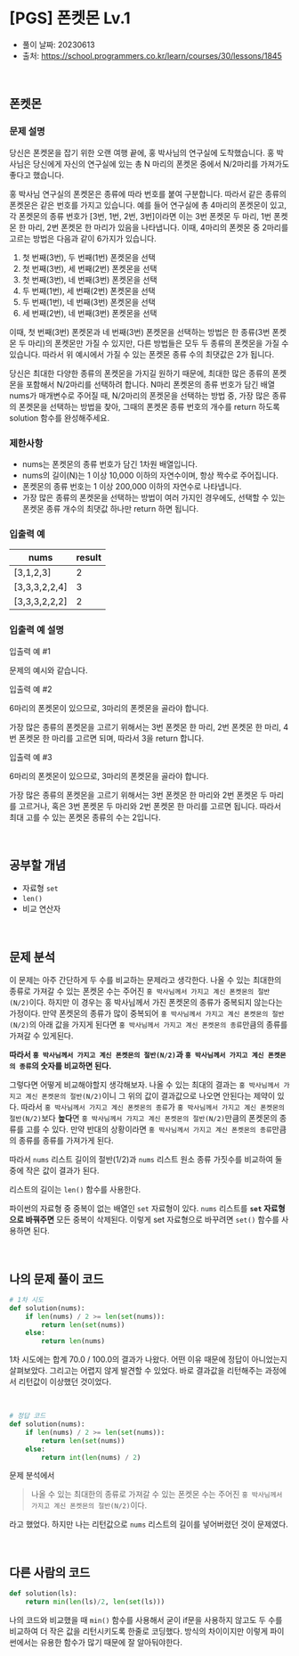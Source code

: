 # [PGS] 폰켓몬 Lv.1

- 풀이 날짜: 20230613
- 출처: <https://school.programmers.co.kr/learn/courses/30/lessons/1845>

<br />

## 폰켓몬

### 문제 설명

당신은 폰켓몬을 잡기 위한 오랜 여행 끝에, 홍 박사님의 연구실에 도착했습니다. 홍 박사님은 당신에게 자신의 연구실에 있는 총 N 마리의 폰켓몬 중에서 N/2마리를 가져가도 좋다고 했습니다.

홍 박사님 연구실의 폰켓몬은 종류에 따라 번호를 붙여 구분합니다. 따라서 같은 종류의 폰켓몬은 같은 번호를 가지고 있습니다. 예를 들어 연구실에 총 4마리의 폰켓몬이 있고, 각 폰켓몬의 종류 번호가 [3번, 1번, 2번, 3번]이라면 이는 3번 폰켓몬 두 마리, 1번 폰켓몬 한 마리, 2번 폰켓몬 한 마리가 있음을 나타냅니다. 이때, 4마리의 폰켓몬 중 2마리를 고르는 방법은 다음과 같이 6가지가 있습니다.

1. 첫 번째(3번), 두 번째(1번) 폰켓몬을 선택
2. 첫 번째(3번), 세 번째(2번) 폰켓몬을 선택
3. 첫 번째(3번), 네 번째(3번) 폰켓몬을 선택
4. 두 번째(1번), 세 번째(2번) 폰켓몬을 선택
5. 두 번째(1번), 네 번째(3번) 폰켓몬을 선택
6. 세 번째(2번), 네 번째(3번) 폰켓몬을 선택

이때, 첫 번째(3번) 폰켓몬과 네 번째(3번) 폰켓몬을 선택하는 방법은 한 종류(3번 폰켓몬 두 마리)의 폰켓몬만 가질 수 있지만, 다른 방법들은 모두 두 종류의 폰켓몬을 가질 수 있습니다. 따라서 위 예시에서 가질 수 있는 폰켓몬 종류 수의 최댓값은 2가 됩니다.

당신은 최대한 다양한 종류의 폰켓몬을 가지길 원하기 때문에, 최대한 많은 종류의 폰켓몬을 포함해서 N/2마리를 선택하려 합니다. N마리 폰켓몬의 종류 번호가 담긴 배열 nums가 매개변수로 주어질 때, N/2마리의 폰켓몬을 선택하는 방법 중, 가장 많은 종류의 폰켓몬을 선택하는 방법을 찾아, 그때의 폰켓몬 종류 번호의 개수를 return 하도록 solution 함수를 완성해주세요.

### 제한사항

- nums는 폰켓몬의 종류 번호가 담긴 1차원 배열입니다.
- nums의 길이(N)는 1 이상 10,000 이하의 자연수이며, 항상 짝수로 주어집니다.
- 폰켓몬의 종류 번호는 1 이상 200,000 이하의 자연수로 나타냅니다.
- 가장 많은 종류의 폰켓몬을 선택하는 방법이 여러 가지인 경우에도, 선택할 수 있는 폰켓몬 종류 개수의 최댓값 하나만 return 하면 됩니다.

### 입출력 예

| nums          | result |
| ------------- | ------ |
| [3,1,2,3]     | 2      |
| [3,3,3,2,2,4] | 3      |
| [3,3,3,2,2,2] | 2      |

### 입출력 예 설명

입출력 예 #1

문제의 예시와 같습니다.

입출력 예 #2

6마리의 폰켓몬이 있으므로, 3마리의 폰켓몬을 골라야 합니다.

가장 많은 종류의 폰켓몬을 고르기 위해서는 3번 폰켓몬 한 마리, 2번 폰켓몬 한 마리, 4번 폰켓몬 한 마리를 고르면 되며, 따라서 3을 return 합니다.

입출력 예 #3

6마리의 폰켓몬이 있으므로, 3마리의 폰켓몬을 골라야 합니다.

가장 많은 종류의 폰켓몬을 고르기 위해서는 3번 폰켓몬 한 마리와 2번 폰켓몬 두 마리를 고르거나, 혹은 3번 폰켓몬 두 마리와 2번 폰켓몬 한 마리를 고르면 됩니다. 따라서 최대 고를 수 있는 폰켓몬 종류의 수는 2입니다.

<br />

## 공부할 개념

- 자료형 `set`
- `len()`
- 비교 연산자

<br />

## 문제 분석

이 문제는 아주 간단하게 두 수를 비교하는 문제라고 생각한다. 나올 수 있는 최대한의 종류로 가져갈 수 있는 폰켓몬 수는 주어진 `홍 박사님께서 가지고 계신 폰켓몬의 절반(N/2)`이다. 하지만 이 경우는 홍 박사님께서 가진 폰켓몬의 종류가 중복되지 않는다는 가정이다. 만약 폰켓몬의 종류가 많이 중복되어 `홍 박사님께서 가지고 계신 폰켓몬의 절반(N/2)`의 아래 값을 가지게 된다면 `홍 박사님께서 가지고 계신 폰켓몬의 종류`만큼의 종류를 가져갈 수 있게된다.

**따라서 `홍 박사님께서 가지고 계신 폰켓몬의 절반(N/2)`과 `홍 박사님께서 가지고 계신 폰켓몬의 종류`의 숫자를 비교하면 된다.**

그렇다면 어떻게 비교해야할지 생각해보자. 나올 수 있는 최대의 결과는 `홍 박사님께서 가지고 계신 폰켓몬의 절반(N/2)`이니 그 위의 값이 결과값으로 나오면 안된다는 제약이 있다. 따라서 `홍 박사님께서 가지고 계신 폰켓몬의 종류`가 `홍 박사님께서 가지고 계신 폰켓몬의 절반(N/2)`보다 **높다**면 `홍 박사님께서 가지고 계신 폰켓몬의 절반(N/2)`만큼의 폰켓몬의 종류를 고를 수 있다. 만약 반대의 상황이라면 `홍 박사님께서 가지고 계신 폰켓몬의 종류`만큼의 종류를 종류를 가져가게 된다.

따라서 `nums` 리스트 길이의 절반(1/2)과 `nums` 리스트 원소 종류 가짓수를 비교하여 둘 중에 작은 값이 결과가 된다.

리스트의 길이는 `len()` 함수를 사용한다.

파이썬의 자료형 중 중복이 없는 배열인 `set` 자료형이 있다. `nums` 리스트를 **`set` 자료형으로 바꿔주면** 모든 중복이 삭제된다. 이렇게 set 자료형으로 바꾸려면 `set()` 함수를 사용하면 된다.

<br />

## 나의 문제 풀이 코드

```python
# 1차 시도
def solution(nums):
    if len(nums) / 2 >= len(set(nums)):
        return len(set(nums))
    else:
        return len(nums)
```

1차 시도에는 합계 70.0 / 100.0의 결과가 나왔다. 어떤 이유 때문에 정답이 아니었는지 살펴보았다. 그리고는 어렵지 않게 발견할 수 있었다. 바로 결과값을 리턴해주는 과정에서 리턴값이 이상했던 것이었다.

<br />

```python
# 정답 코드
def solution(nums):
    if len(nums) / 2 >= len(set(nums)):
        return len(set(nums))
    else:
        return int(len(nums) / 2)
```

문제 분석에서

> 나올 수 있는 최대한의 종류로 가져갈 수 있는 폰켓몬 수는 주어진 `홍 박사님께서 가지고 계신 폰켓몬의 절반(N/2)`이다.

라고 했었다. 하지만 나는 리턴값으로 `nums` 리스트의 길이를 넣어버렸던 것이 문제였다.

<br />

## 다른 사람의 코드

```python
def solution(ls):
    return min(len(ls)/2, len(set(ls)))
```

나의 코드와 비교했을 때 `min()` 함수를 사용해서 굳이 if문을 사용하지 않고도 두 수를 비교하여 더 작은 값을 리턴시키도록 한줄로 코딩했다. 방식의 차이이지만 이렇게 파이썬에서는 유용한 함수가 많기 때문에 잘 알아둬야한다.
